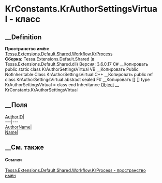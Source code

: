 # KrConstants.KrAuthorSettingsVirtual - класс
##  __Definition
 **Пространство имён:**
[Tessa.Extensions.Default.Shared.Workflow.KrProcess](N_Tessa_Extensions_Default_Shared_Workflow_KrProcess.htm)  
 **Сборка:** Tessa.Extensions.Default.Shared (в
Tessa.Extensions.Default.Shared.dll) Версия: 3.6.0.17
C# __Копировать
     public static class KrAuthorSettingsVirtual
VB __Копировать
     Public NotInheritable Class KrAuthorSettingsVirtual
C++ __Копировать
     public ref class KrAuthorSettingsVirtual abstract sealed
F# __Копировать
     [<AbstractClassAttribute>]
    [<SealedAttribute>]
    type KrAuthorSettingsVirtual = class end
Inheritance
    [Object](https://learn.microsoft.com/dotnet/api/system.object) __ KrConstants.KrAuthorSettingsVirtual
##  __Поля
[AuthorID](F_Tessa_Extensions_Default_Shared_Workflow_KrProcess_KrConstants_KrAuthorSettingsVirtual_AuthorID.htm)|  
---|---  
[AuthorName](F_Tessa_Extensions_Default_Shared_Workflow_KrProcess_KrConstants_KrAuthorSettingsVirtual_AuthorName.htm)|  
[Name](F_Tessa_Extensions_Default_Shared_Workflow_KrProcess_KrConstants_KrAuthorSettingsVirtual_Name.htm)|  
## __См. также
#### Ссылки
[Tessa.Extensions.Default.Shared.Workflow.KrProcess - пространство
имён](N_Tessa_Extensions_Default_Shared_Workflow_KrProcess.htm)

